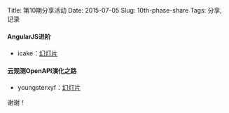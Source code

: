 Title: 第10期分享活动
Date: 2015-07-05
Slug: 10th-phase-share
Tags: 分享, 记录

#### AngularJS进阶

- icake：[幻灯片](http://pan.baidu.com/s/1sjkL1Nn)

#### 云观测OpenAPI演化之路

- youngsterxyf：[幻灯片](http://pan.baidu.com/s/1bndM2Ub)


谢谢！




